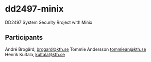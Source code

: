 # dd2497-minix
DD2497 System Security Rroject with Minix


## Participants

André Brogärd, brogard@kth.se
Tommie Andersson tommiean@kth.se  
Henrik Kultala, kultala@kth.se
